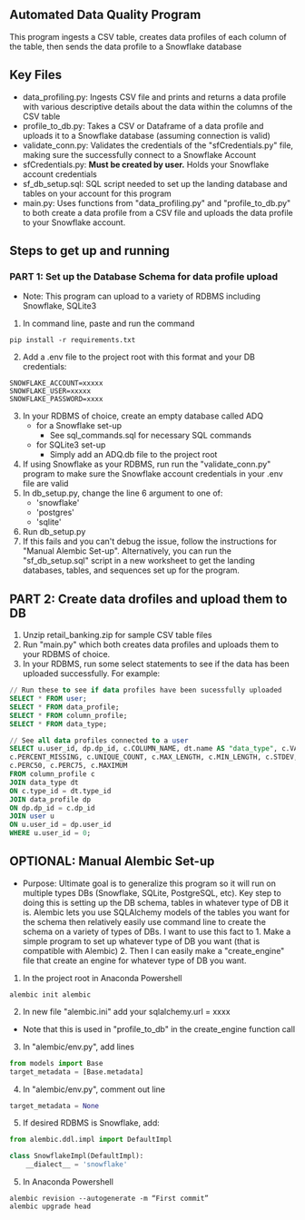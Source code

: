 ## Automated Data Quality Program
This program ingests a CSV table, creates data profiles of each column of the table, then sends the data profile to a Snowflake database

## Key Files
* data_profiling.py: Ingests CSV file and prints and returns a data profile with various descriptive details about the data within the columns of the CSV table
* profile_to_db.py: Takes a CSV or Dataframe of a data profile and uploads it to a Snowflake database (assuming connection is valid)
* validate_conn.py: Validates the credentials of the "sfCredentials.py" file, making sure the successfully connect to a Snowflake Account
* sfCredentials.py: **Must be created by user.** Holds your Snowflake account credentials 
* sf_db_setup.sql: SQL script needed to set up the landing database and tables on your account for this program
* main.py: Uses functions from "data_profiling.py" and "profile_to_db.py" to both create a data profile from a CSV file and uploads the data profile to your Snowflake account.

## Steps to get up and running
### PART 1: Set up the Database Schema for data profile upload
- Note: This program can upload to a variety of RDBMS including Snowflake, SQLite3
1. In command line, paste and run the command
```shell
pip install -r requirements.txt
```
2. Add a .env file to the project root with this format and your DB credentials:
```
SNOWFLAKE_ACCOUNT=xxxxx
SNOWFLAKE_USER=xxxxx
SNOWFLAKE_PASSWORD=xxxx
```
3. In your RDBMS of choice, create an empty database called ADQ
    - for a Snowflake set-up
        * See sql_commands.sql for necessary SQL commands
    - for SQLite3 set-up
        * Simply add an ADQ.db file to the project root
4. If using Snowflake as your RDBMS, run run the "validate_conn.py" program to make sure the Snowflake account credentials in your .env file are valid
3. In db_setup.py, change the line 6 argument to one of:
    - 'snowflake'
    - 'postgres'
    - 'sqlite'
4. Run db_setup.py
5. If this fails and you can't debug the issue, follow the instructions for "Manual Alembic Set-up". Alternatively, you can run the "sf_db_setup.sql" script in a new worksheet to get the landing databases, tables, and sequences set up for the program.

## PART 2: Create data drofiles and upload them to DB
1. Unzip retail_banking.zip for sample CSV table files
2. Run "main.py" which both creates data profiles and uploads them to your RDBMS of choice.
3. In your RDBMS, run some select statements to see if the data has been uploaded successfully. For example:
```sql
// Run these to see if data profiles have been sucessfully uploaded
SELECT * FROM user;
SELECT * FROM data_profile;
SELECT * FROM column_profile;
SELECT * FROM data_type;

// See all data profiles connected to a user
SELECT u.user_id, dp.dp_id, c.COLUMN_NAME, dt.name AS "data_type", c.VALUE_COUNT, c.MISSING, 
c.PERCENT_MISSING, c.UNIQUE_COUNT, c.MAX_LENGTH, c.MIN_LENGTH, c.STDEV, c.MINIMUM, c.PERC25,
c.PERC50, c.PERC75, c.MAXIMUM
FROM column_profile c
JOIN data_type dt
ON c.type_id = dt.type_id
JOIN data_profile dp
ON dp.dp_id = c.dp_id
JOIN user u
ON u.user_id = dp.user_id
WHERE u.user_id = 0;
```

## OPTIONAL: Manual Alembic Set-up
- Purpose: Ultimate goal is to generalize this program so it will run on multiple types DBs (Snowflake, SQLite, PostgreSQL, etc). Key step to doing this is setting up the DB schema, tables in whatever type of DB it is. Alembic lets you use SQLAlchemy models of the tables you want for the schema then relatively easily use command line to create the schema on a variety of types of DBs. I want to use this fact to 1. Make a simple program to set up whatever type of DB you want (that is compatible with Alembic) 2. Then I can easily make a "create_engine" file that create an engine for whatever type of DB you want. 
1. In the project root in Anaconda Powershell
```shell
alembic init alembic
```
2. In new file "alembic.ini" add your sqlalchemy.url = xxxx
- Note that this is used in "profile_to_db" in the create_engine function call
3. In "alembic/env.py", add lines
```python
from models import Base
target_metadata = [Base.metadata]
```
4. In "alembic/env.py", comment out line
```python
target_metadata = None
```
5. If desired RDBMS is Snowflake, add:
```python
from alembic.ddl.impl import DefaultImpl

class SnowflakeImpl(DefaultImpl):
    __dialect__ = 'snowflake'
```
5. In Anaconda Powershell
```shell
alembic revision --autogenerate -m “First commit”
alembic upgrade head
```